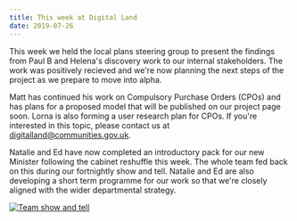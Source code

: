 ```yaml
---
title: This week at Digital Land
date: 2019-07-26
---
```


This week we held the local plans steering group to present the findings from Paul B and Helena's discovery work to our internal stakeholders. The work was positively recieved and we're now planning the next steps of the project as we prepare to move into alpha.

Matt has continued his work on Compulsory Purchase Orders (CPOs) and has plans for a proposed model that will be published on our project page soon. Lorna is also forming a user research plan for CPOs. If you're interested in this topic, please contact us at [digitalland@communities.gov.uk](mailto:digitalland@communities.gov.uk).

Natalie and Ed have now completed  an introductory pack for our new Minister following the cabinet reshuffle this week. 
The whole team fed back on this during our fortnightly show and tell. Natalie and Ed are also developing a short term programme for our work so that we're closely aligned with the wider departmental strategy.

<a href="https://www.flickr.com/photos/182343195@N08/48380313217/in/dateposted-public/" title="Team show and tell"><img src="https://live.staticflickr.com/65535/48380313217_c994df26f7_c.jpg" alt="Team show and tell"></a>

